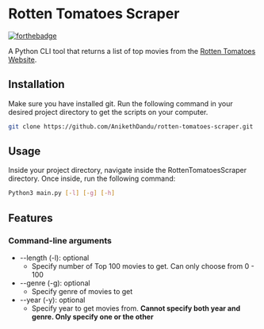 # Rotten Tomatoes Scraper
[![forthebadge](http://forthebadge.com/images/badges/made-with-python.svg)](http://forthebadge.com)

A Python CLI tool that returns a list of top movies from the [Rotten Tomatoes Website](https://www.rottentomatoes.com).

## Installation
Make sure you have installed git. Run the following command in your desired project directory to get the scripts on your computer.
```bash
git clone https://github.com/AnikethDandu/rotten-tomatoes-scraper.git
```

## Usage
Inside your project directory, navigate inside the RottenTomatoesScraper directory. Once inside, run the following command:
```bash
Python3 main.py [-l] [-g] [-h]
```

## Features
### Command-line arguments
* --length (-l): optional
  * Specify number of Top 100 movies to get. Can only choose from 0 - 100
* --genre (-g): optional
  * Specify genre of movies to get
* --year (-y): optional
  * Specify year to get movies from. <b>Cannot specify both year and genre. Only specify one or the other</b>